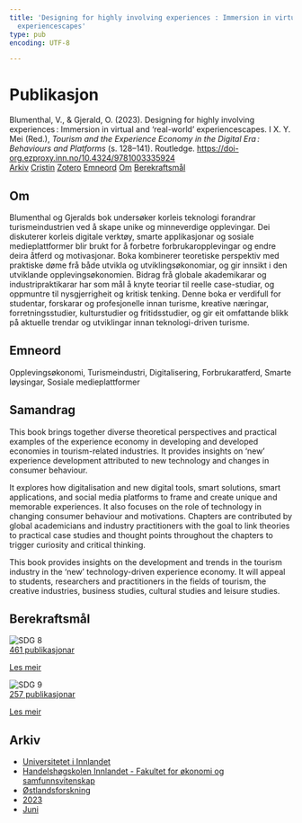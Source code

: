 ```yaml
---
title: 'Designing for highly involving experiences : Immersion in virtual and ‘real-world’
  experiencescapes'
type: pub
encoding: UTF-8

---
```

<h1>Publikasjon</h1>
<article id="csl-bib-container-KF83YNP3" class="csl-bib-container">
  <div class="csl-bib-body"> <div class="csl-entry">Blumenthal, V., &#38; Gjerald, O. (2023). Designing for highly involving experiences : Immersion in virtual and ‘real-world’ experiencescapes. I X. Y. Mei (Red.), <i>Tourism and the Experience Economy in the Digital Era : Behaviours and Platforms</i> (s. 128–141). Routledge. <a href="https://doi-org.ezproxy.inn.no/10.4324/9781003335924">https://doi-org.ezproxy.inn.no/10.4324/9781003335924</a></div> </div>
  <div class="csl-bib-buttons">
    <a href="#taxonomy-article-KF83YNP3" alt="archive" class="csl-bib-button">Arkiv</a>
    <a href="https://app.cristin.no/results/show.jsf?id=2152185" alt="Cristin" class="csl-bib-button">Cristin</a>
    <a href="http://zotero.org/groups/5881554/items/KF83YNP3" alt="Zotero" class="csl-bib-button">Zotero</a>
    <a href="#keywords-article-KF83YNP3" alt="keywords" class="csl-bib-button">Emneord</a>
    <a href="#about-article-KF83YNP3" alt="about_pub" class="csl-bib-button">Om</a>
    <a href="#sdg-article-KF83YNP3" alt="sdg" class="csl-bib-button">Berekraftsmål</a>
  </div>
  <div id="csl-bib-meta-container-KF83YNP3"></div>
</article>
<div id="csl-bib-meta-KF83YNP3" class="csl-bib-meta">
  <article id="about-article-KF83YNP3" class="about_pub-article">
    <h1>Om</h1>
    Blumenthal og Gjeralds bok undersøker korleis teknologi forandrar turismeindustrien ved å skape unike og minneverdige opplevingar. Dei diskuterer korleis digitale verktøy, smarte applikasjonar og sosiale medieplattformer blir brukt for å forbetre forbrukaropplevingar og endre deira åtferd og motivasjonar. Boka kombinerer teoretiske perspektiv med praktiske døme frå både utvikla og utviklingsøkonomiar, og gir innsikt i den utviklande opplevingsøkonomien. Bidrag frå globale akademikarar og industripraktikarar har som mål å knyte teoriar til reelle case-studiar, og oppmuntre til nysgjerrigheit og kritisk tenking. Denne boka er verdifull for studentar, forskarar og profesjonelle innan turisme, kreative næringar, forretningsstudier, kulturstudier og fritidsstudier, og gir eit omfattande blikk på aktuelle trendar og utviklingar innan teknologi-driven turisme.
  </article>
  <article id="keywords-article-KF83YNP3" class="keywords-article">
    <h1>Emneord</h1>
    Opplevingsøkonomi, Turismeindustri, Digitalisering, Forbrukaratferd, Smarte løysingar, Sosiale medieplattformer
  </article>
  <article id="abstract-article-KF83YNP3" class="abstract-article">
    <h1>Samandrag</h1>
    This book brings together diverse theoretical perspectives and practical examples of the experience economy in developing and developed economies in tourism-related industries. It provides insights on ‘new’ experience development attributed to new technology and changes in consumer behaviour. 
 
It explores how digitalisation and new digital tools, smart solutions, smart applications, and social media platforms to frame and create unique and memorable experiences. It also focuses on the role of technology in changing consumer behaviour and motivations. Chapters are contributed by global academicians and industry practitioners with the goal to link theories to practical case studies and thought points throughout the chapters to trigger curiosity and critical thinking. 
 
This book provides insights on the development and trends in the tourism industry in the ‘new’ technology-driven experience economy. It will appeal to students, researchers and practitioners in the fields of tourism, the creative industries, business studies, cultural studies and leisure studies.
  </article>
  <article id="sdg-article-KF83YNP3" class="sdg-article">
    <h1>Berekraftsmål</h1>
    <div class="sdg-container"><div id="sdg8" class="sdg">
        <img src="{{< params subfolder >}}images/sdg/sdg08_nn.png" class="image" alt="SDG 8">
        <div class="sdg-overlay">
          <a href="{{< params subfolder >}}nn/archive/?sdg=8#archive" class="sdg-publication-count"><span>461</span> publikasjonar</a>
          <p><a href="https://fn.no/om-fn/fns-baerekraftsmaal/anstendig-arbeid-og-oekonomisk-vekst?lang=nno-NO" class="sdg-read-more">Les meir</a></p>
        </div>
      </div> <div id="sdg9" class="sdg">
        <img src="{{< params subfolder >}}images/sdg/sdg09_nn.png" class="image" alt="SDG 9">
        <div class="sdg-overlay">
          <a href="{{< params subfolder >}}nn/archive/?sdg=9#archive" class="sdg-publication-count"><span>257</span> publikasjonar</a>
          <p><a href="https://fn.no/om-fn/fns-baerekraftsmaal/industri-innovasjon-og-infrastruktur?lang=nno-NO" class="sdg-read-more">Les meir</a></p>
        </div>
      </div></div>
  </article>
  <article id="taxonomy-article-KF83YNP3" class="taxonomy-article">
    <h1>Arkiv</h1>
    <ul>
      <li><a href="{{< params subfolder >}}nn/archive/?key=3DCRN523">Universitetet i Innlandet</a></li>
      <li><a href="{{< params subfolder >}}nn/archive/?key=DU8Q9LN9">Handelshøgskolen Innlandet - Fakultet for økonomi og samfunnsvitenskap</a></li>
      <li><a href="{{< params subfolder >}}nn/archive/?key=IRYXBU4S">Østlandsforskning</a></li>
      <li><a href="{{< params subfolder >}}nn/archive/?key=484AQA42">2023</a></li>
      <li><a href="{{< params subfolder >}}nn/archive/?key=47TLD75V">Juni</a></li>
    </ul>
  </article>
</div>
